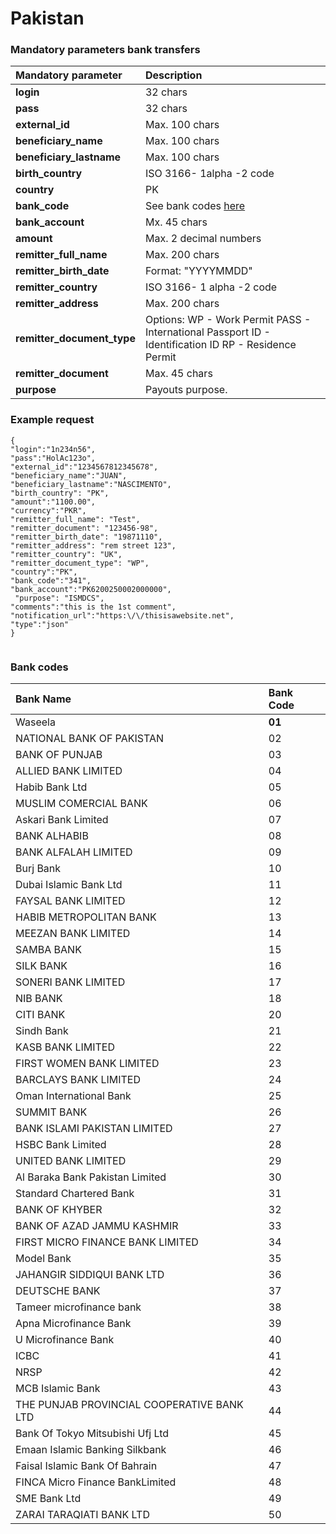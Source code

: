 # Pakistan

### Mandatory parameters bank transfers 

| **Mandatory parameter** | **Description** |
| :--- | :--- |
| **login** | 32 chars |
| **pass** | 32 chars |
| **external\_id** | Max. 100 chars |
| **beneficiary\_name** | Max. 100 chars |
| **beneficiary\_lastname** | Max. 100 chars |
| **birth\_country** | ISO 3166- 1alpha -2 code |
| **country** | PK |
| **bank\_code** | See bank codes [here](pakistan.md#bank-codes) |
| **bank\_account** | Mx. 45 chars |
| **amount** | Max. 2 decimal numbers |
| **remitter\_full\_name** | Max. 200 chars |
| **remitter\_birth\_date** | Format: "YYYYMMDD" |
| **remitter\_country** | ISO 3166- 1 alpha -2 code |
| **remitter\_address** | Max. 200 chars |
| **remitter\_document\_type** | Options: WP - Work Permit PASS - International Passport ID - Identification ID RP - Residence Permit |
| **remitter\_document** | Max. 45 chars |
| **purpose** | Payouts purpose.  |

### Example request

```text
{
"login":"1n234n56",
"pass":"HolAc123o",
"external_id":"1234567812345678",
"beneficiary_name":"JUAN",
"beneficiary_lastname":"NASCIMENTO",
"birth_country": "PK",
"amount":"1100.00",
"currency":"PKR",
"remitter_full_name": "Test",
"remitter_document": "123456-98",
"remitter_birth_date": "19871110",
"remitter_address": "rem street 123",
"remitter_country": "UK",
"remitter_document_type": "WP",
"country":"PK",
"bank_code":"341",
"bank_account":"PK6200250002000000",
 "purpose": "ISMDCS",
"comments":"this is the 1st comment",
"notification_url":"https:\/\/thisisawebsite.net",
"type":"json"
}


```

### **Bank codes**

| Bank Name | Bank Code |
| :--- | :--- |
| Waseela | **01** |
| NATIONAL BANK OF PAKISTAN | 02 |
|  BANK OF PUNJAB | 03 |
| ALLIED BANK LIMITED | 04 |
| Habib Bank Ltd | 05 |
| MUSLIM COMERCIAL BANK  | 06 |
| Askari Bank Limited | 07 |
|  BANK ALHABIB | 08 |
| BANK ALFALAH LIMITED | 09 |
| Burj Bank | 10 |
| Dubai Islamic Bank Ltd  | 11 |
| FAYSAL BANK LIMITED | 12 |
| HABIB METROPOLITAN BANK | 13 |
| MEEZAN BANK LIMITED | 14 |
| SAMBA BANK | 15 |
| SILK BANK  | 16 |
| SONERI BANK LIMITED | 17 |
| NIB BANK  | 18 |
| CITI BANK  | 20 |
| Sindh Bank | 21 |
| KASB BANK LIMITED | 22 |
| FIRST WOMEN BANK LIMITED | 23 |
| BARCLAYS BANK LIMITED  | 24 |
| Oman International Bank | 25 |
| SUMMIT BANK  | 26 |
| BANK ISLAMI PAKISTAN LIMITED | 27 |
| HSBC Bank Limited | 28 |
| UNITED BANK LIMITED | 29 |
| Al Baraka Bank Pakistan Limited | 30 |
| Standard Chartered Bank | 31 |
| BANK OF KHYBER | 32 |
| BANK OF AZAD  JAMMU KASHMIR | 33 |
| FIRST MICRO FINANCE BANK LIMITED | 34 |
| Model Bank | 35 |
| JAHANGIR SIDDIQUI BANK LTD  | 36 |
| DEUTSCHE BANK  | 37 |
| Tameer microfinance bank | 38 |
| Apna Microfinance Bank | 39 |
| U Microfinance Bank | 40 |
| ICBC  | 41 |
| NRSP | 42 |
| MCB Islamic Bank | 43 |
| THE PUNJAB PROVINCIAL COOPERATIVE BANK LTD  | 44 |
| Bank Of Tokyo Mitsubishi Ufj Ltd | 45 |
| Emaan Islamic Banking Silkbank  | 46 |
| Faisal Islamic Bank Of Bahrain | 47 |
| FINCA Micro Finance BankLimited | 48 |
| SME Bank Ltd | 49 |
| ZARAI TARAQIATI BANK LTD | 50 |

